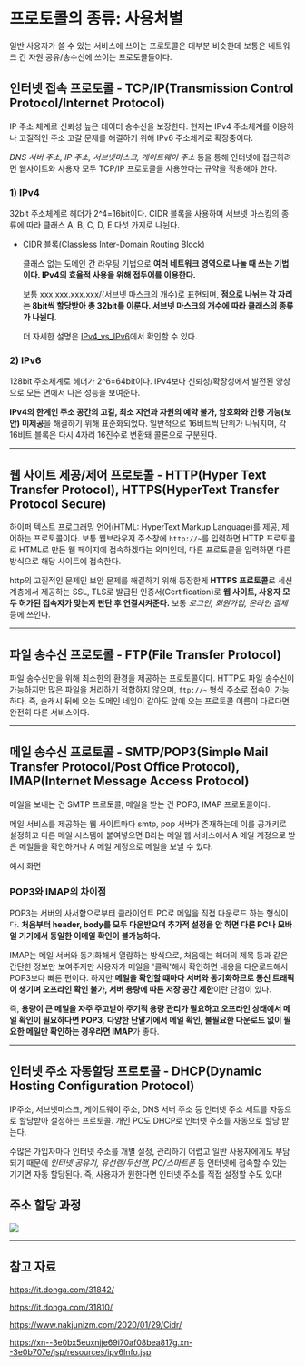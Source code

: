 # 프로토콜의 종류: 사용처별
일반 사용자가 쓸 수 있는 서비스에 쓰이는 프로토콜은 대부분 비슷한데 보통은 네트워크 간 자원 공유/송수신에 쓰이는 프로토콜들이다.

## 인터넷 접속 프로토콜 - TCP/IP(Transmission Control Protocol/Internet Protocol)
IP 주소 체계로 신뢰성 높은 데이터 송수신을 보장한다. 현재는 IPv4 주소체계를 이용하나 고질적인 주소 고갈 문제를 해결하기 위해 IPv6 주소체계로 확장중이다.

*DNS 서버 주소, IP 주소, 서브넷마스크, 게이트웨이 주소* 등을 통해 인터넷에 접근하려면 웹사이트와 사용자 모두 TCP/IP 프로토콜을 사용한다는 규약을 적용해야 한다.

### 1) IPv4
32bit 주소체계로 헤더가 2^4=16bit이다. CIDR 블록을 사용하며 서브넷 마스킹의 종류에 따라 클래스 A, B, C, D, E 다섯 가지로 나뉜다.
  - CIDR 블록(Classless Inter-Domain Routing Block)

    클래스 없는 도메인 간 라우팅 기법으로 **여러 네트워크 영역으로 나눌 때 쓰는 기법이다. IPv4의 효율적 사용을 위해 접두어를 이용한다.**

    보통 xxx.xxx.xxx.xxx/(서브넷 마스크의 개수)로 표현되며, **점으로 나뉘는 각 자리는 8bit씩 할당받아 총 32bit를 이룬다. 서브넷 마스크의 개수에 따라 클래스의 종류가 나뉜다.**

    더 자세한 설명은 [IPv4_vs_IPv6](5_IPv4_vs_IPv6.md)에서 확인할 수 있다.

### 2) IPv6
128bit 주소체계로 헤더가 2^6=64bit이다. IPv4보다 신뢰성/확장성에서 발전된 양상으로 모든 면에서 나은 성능을 보여준다.

**IPv4의 한계인 주소 공간의 고갈, 최소 지연과 자원의 예약 불가, 암호화와 인증 기능(보안) 미제공**을 해결하기 위해 표준화되었다. 일반적으로 16비트씩 단위가 나눠지며, 각 16비트 블록은 다시 4자리 16진수로 변환돼 콜론으로 구분된다.

---

## 웹 사이트 제공/제어 프로토콜 - HTTP(Hyper Text Transfer Protocol), HTTPS(HyperText Transfer Protocol Secure)
하이퍼 텍스트 프로그래밍 언어(HTML: HyperText Markup Language)를 제공, 제어하는 프로토콜이다. 보통 웹브라우저 주소창에 `http://~`를 입력하면 HTTP 프로토콜로 HTML로 만든 웹 페이지에 접속하겠다는 의미인데, 다른 프로토콜을 입력하면 다른 방식으로 해당 사이트에 접속한다.

http의 고질적인 문제인 보안 문제를 해결하기 위해 등장한게 **HTTPS 프로토콜**로 세션 계층에서 제공하는 SSL, TLS로 발급된 인증서(Certification)로 **웹 사이트, 사용자 모두 허가된 접속자가 맞는지 판단 후 연결시켜준다.** 보통 *로그인, 회원가입, 온라인 결제* 등에 쓰인다.

---

## 파일 송수신 프로토콜 - FTP(File Transfer Protocol)
파일 송수신만을 위해 최소한의 환경을 제공하는 프로토콜이다. HTTP도 파일 송수신이 가능하지만 많은 파일을 처리하기 적합하지 않으며, `ftp://~` 형식 주소로 접속이 가능하다. 즉, 슬래시 뒤에 오는 도메인 네임이 같아도 앞에 오는 프로토콜 이름이 다르다면 완전히 다른 서비스이다.

---

## 메일 송수신 프로토콜 - SMTP/POP3(Simple Mail Transfer Protocol/Post Office Protocol), IMAP(Internet Message Access Protocol)
메일을 보내는 건 SMTP 프로토콜, 메일을 받는 건 POP3, IMAP 프로토콜이다.

메일 서비스를 제공하는 웹 사이트마다 smtp, pop 서버가 존재하는데 이를 공개키로 설정하고 다른 메일 시스템에 붙여넣으면 B라는 메일 웹 서비스에서 A 메일 계정으로 받은 메일들을 확인하거나 A 메일 계정으로 메일을 보낼 수 있다.

예시 화면


### POP3와 IMAP의 차이점
POP3는 서버의 사서함으로부터 클라이언트 PC로 메일을 직접 다운로드 하는 형식이다. **처음부터 header, body를 모두 다운받으며 추가적 설정을 안 하면 다른 PC나 모바일 기기에서 동일한 이메일 확인이 불가능하다.**

IMAP는 메일 서버와 동기화해서 열람하는 방식으로, 처음에는 헤더의 제목 등과 같은 간단한 정보만 보여주지만 사용자가 메일을 '클릭'해서 확인하면 내용을 다운로드해서 POP3보다 빠른 편이다.
하지만 **메일을 확인할 떄마다 서버와 동기화하므로 통신 트래픽이 생기며 오프라인 확인 불가, 서버 용량에 따른 저장 공간 제한**이란 단점이 있다.

즉, **용량이 큰 메일을 자주 주고받아 주기적 용량 관리가 필요하고 오프라인 상태에서 메일 확인이 필요하다면 POP3**, **다양한 단말기에서 메일 확인, 불필요한 다운로드 없이 필요한 메일만 확인하는 경우라면 IMAP**가 좋다.

---

## 인터넷 주소 자동할당 프로토콜 - DHCP(Dynamic Hosting Configuration Protocol)
IP주소, 서브넷마스크, 게이트웨이 주소, DNS 서버 주소 등 인터넷 주소 세트를 자동으로 할당받아 설정하는 프로토콜. 개인 PC도 DHCP로 인터넷 주소를 자동으로 할당 받는다.

수많은 가입자마다 인터넷 주소를 개별 설정, 관리하기 어렵고 일반 사용자에게도 부담되기 때문에 *인터넷 공유기, 유선랜/무선랜, PC/스마트폰* 등 인터넷에 접속할 수 있는 기기면 자동 할당된다. 즉, 사용자가 원한다면 인터넷 주소를 직접 설정할 수도 있다!

## 주소 할당 과정
<img src = "https://it.donga.com/media/__sized__/images/2021/4/11/20f2c1b739b047d1-thumbnail-1920x1080-70.jpg">

---

## 참고 자료
https://it.donga.com/31842/

https://it.donga.com/31810/

https://www.nakjunizm.com/2020/01/29/Cidr/

https://xn--3e0bx5euxnjje69i70af08bea817g.xn--3e0b707e/jsp/resources/ipv6Info.jsp
